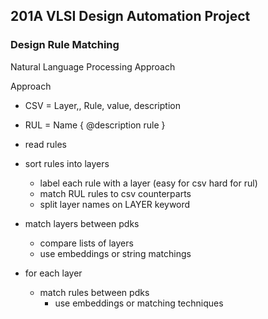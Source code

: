 ## 201A VLSI Design Automation Project

### Design Rule Matching 

Natural Language Processing Approach

Approach
- CSV = Layer,,
		Rule, value, description
- RUL = Name { 
			@description
			rule
		}

- read rules
- sort rules into layers
	* label each rule with a layer (easy for csv hard for rul)
	* match RUL rules to csv counterparts
	* split layer names on LAYER keyword
- match layers between pdks
	* compare lists of layers
	* use embeddings or string matchings
- for each layer
	- match rules between pdks
		* use embeddings or matching techniques